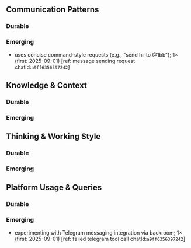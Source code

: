 ## Communication Patterns
### Durable

### Emerging
- uses concise command-style requests (e.g., "send hii to @1bb"); 1× (first: 2025-09-01) [ref: message sending request chatId:`a9ff6356397242`]

## Knowledge & Context
### Durable

### Emerging

## Thinking & Working Style
### Durable

### Emerging

## Platform Usage & Queries
### Durable

### Emerging
- experimenting with Telegram messaging integration via backroom; 1× (first: 2025-09-01) [ref: failed telegram tool call chatId:`a9ff6356397242`]